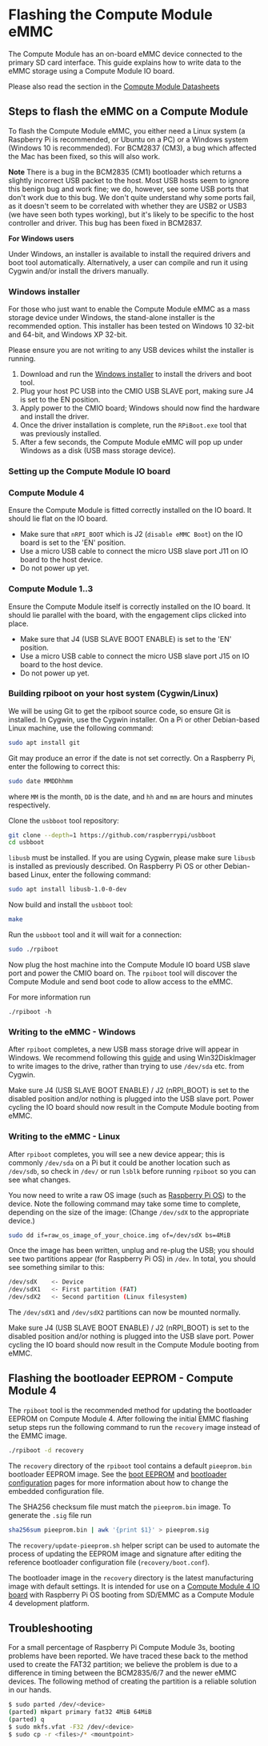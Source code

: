 # Flashing the Compute Module eMMC

The Compute Module has an on-board eMMC device connected to the primary SD card interface. This guide explains how to write data to the eMMC storage using a Compute Module IO board.

Please also read the section in the [Compute Module Datasheets](datasheet.md)

## Steps to flash the eMMC on a Compute Module

To flash the Compute Module eMMC, you either need a Linux system (a Raspberry Pi is recommended, or Ubuntu on a PC) or a Windows system (Windows 10 is recommended). For BCM2837 (CM3), a bug which affected the Mac has been fixed, so this will also work.

**Note** There is a bug in the BCM2835 (CM1) bootloader which returns a slightly incorrect USB packet to the host. Most USB hosts seem to ignore this benign bug and work fine; we do, however, see some USB ports that don't work due to this bug. We don't quite understand why some ports fail, as it doesn't seem to be correlated with whether they are USB2 or USB3 (we have seen both types working), but it's likely to be specific to the host controller and driver. This bug has been fixed in BCM2837.

**For Windows users**

Under Windows, an installer is available to install the required drivers and boot tool automatically. Alternatively, a user can compile and run it using Cygwin and/or install the drivers manually.

### Windows installer

For those who just want to enable the Compute Module eMMC as a mass storage device under Windows, the stand-alone installer is the recommended option. This installer has been tested on Windows 10 32-bit and 64-bit, and Windows XP 32-bit.

Please ensure you are not writing to any USB devices whilst the installer is running.

1. Download and run the [Windows installer](https://github.com/raspberrypi/usbboot/raw/master/win32/rpiboot_setup.exe) to install the drivers and boot tool.
1. Plug your host PC USB into the CMIO USB SLAVE port, making sure J4 is set to the EN position.
1. Apply power to the CMIO board; Windows should now find the hardware and install the driver.
1. Once the driver installation is complete, run the `RPiBoot.exe` tool that was previously installed.
1. After a few seconds, the Compute Module eMMC will pop up under Windows as a disk (USB mass storage device).

### Setting up the Compute Module IO board

### Compute Module 4
Ensure the Compute Module is fitted correctly installed on the IO board. It should lie flat on the IO board.

* Make sure that `nRPI_BOOT` which is J2 (`disable eMMC Boot`) on the IO board is set to the 'EN' position.
* Use a micro USB cable to connect the micro USB slave port J11 on IO board to the host device.
* Do not power up yet.

### Compute Module 1..3
Ensure the Compute Module itself is correctly installed on the IO board. It should lie parallel with the board, with the engagement clips clicked into place.

* Make sure that J4 (USB SLAVE BOOT ENABLE) is set to the 'EN' position.
* Use a micro USB cable to connect the micro USB slave port J15 on IO board to the host device.
* Do not power up yet.

### Building rpiboot on your host system (Cygwin/Linux)

We will be using Git to get the rpiboot source code, so ensure Git is installed. In Cygwin, use the Cygwin installer. On a Pi or other Debian-based Linux machine, use the following command:

```bash
sudo apt install git
```

Git may produce an error if the date is not set correctly. On a Raspberry Pi, enter the following to correct this:

```bash
sudo date MMDDhhmm
```

where `MM` is the month, `DD` is the date, and `hh` and `mm` are hours and minutes respectively.

Clone the `usbboot` tool repository:

```bash
git clone --depth=1 https://github.com/raspberrypi/usbboot
cd usbboot
```

`libusb` must be installed. If you are using Cygwin, please make sure `libusb` is installed as previously described. On Raspberry Pi OS or other Debian-based Linux, enter the following command:

```bash
sudo apt install libusb-1.0-0-dev
```

Now build and install the `usbboot` tool:

```bash
make
```

Run the `usbboot` tool and it will wait for a connection:

```bash
sudo ./rpiboot
```

Now plug the host machine into the Compute Module IO board USB slave port and power the CMIO board on. The `rpiboot` tool will discover the Compute Module and send boot code to allow access to the eMMC. 

For more information run 
```
./rpiboot -h
```

### Writing to the eMMC - Windows

After `rpiboot` completes, a new USB mass storage drive will appear in Windows. We recommend following this [guide](../../installation/installing-images/windows.md) and using Win32DiskImager to write images to the drive, rather than trying to use `/dev/sda` etc. from Cygwin.

Make sure J4 (USB SLAVE BOOT ENABLE) / J2 (nRPI_BOOT) is set to the disabled position and/or nothing is plugged into the USB slave port. Power cycling the IO board should now result in the Compute Module booting from eMMC.

### Writing to the eMMC - Linux

After `rpiboot` completes, you will see a new device appear; this is commonly `/dev/sda` on a Pi but it could be another location such as `/dev/sdb`, so check in `/dev/` or run `lsblk` before running `rpiboot` so you can see what changes.

You now need to write a raw OS image (such as [Raspberry Pi OS](https://www.raspberrypi.org/downloads/raspbian/)) to the device. Note the following command may take some time to complete, depending on the size of the image: (Change `/dev/sdX` to the appropriate device.)

```bash
sudo dd if=raw_os_image_of_your_choice.img of=/dev/sdX bs=4MiB
```

Once the image has been written, unplug and re-plug the USB; you should see two partitions appear (for Raspberry Pi OS) in `/dev`. In total, you should see something similar to this:

```bash
/dev/sdX    <- Device
/dev/sdX1   <- First partition (FAT)
/dev/sdX2   <- Second partition (Linux filesystem)
```

The `/dev/sdX1` and `/dev/sdX2` partitions can now be mounted normally.

Make sure J4 (USB SLAVE BOOT ENABLE) / J2 (nRPI_BOOT) is set to the disabled position and/or nothing is plugged into the USB slave port. Power cycling the IO board should now result in the Compute Module booting from eMMC.

## Flashing the bootloader EEPROM - Compute Module 4
The `rpiboot` tool is the recommended method for updating the bootloader EEPROM on Compute Module 4. After following the initial EMMC flashing setup steps run the following command to run the `recovery` image instead of the EMMC image.

```bash
./rpiboot -d recovery
```

The `recovery` directory of the `rpiboot` tool contains a default `pieeprom.bin` bootloader EEPROM image. See the [boot EEPROM](../raspberrypi/booteeprom.md) and [bootloader configuration](../raspberrypi/bcm2711_bootloader_config.md) pages for more information about how to change the embedded configuration file.

The SHA256 checksum file must match the `pieeprom.bin` image. To generate the `.sig` file run

```bash
sha256sum pieeprom.bin | awk '{print $1}' > pieeprom.sig
````

The `recovery/update-pieeprom.sh` helper script can be used to automate the process of updating the EEPROM image and signature after editing the reference bootloader configuration file (`recovery/boot.conf`).

The bootloader image in the `recovery` directory is the latest manufacturing image with default settings. It is intended for use on a [Compute Module 4 IO board](https://www.raspberrypi.org/products/compute-module-4-io-board) with Raspberry Pi OS booting from SD/EMMC as a Compute Module 4 development platform. 


## Troubleshooting

For a small percentage of Raspberry Pi Compute Module 3s, booting problems have been reported. We have traced these back to the method used to create the FAT32 partition; we believe the problem is due to a difference in timing between the BCM2835/6/7 and the newer eMMC devices. The following method of creating the partition is a reliable solution in our hands.

```bash
$ sudo parted /dev/<device>
(parted) mkpart primary fat32 4MiB 64MiB
(parted) q
$ sudo mkfs.vfat -F32 /dev/<device>
$ sudo cp -r <files>/* <mountpoint>
```
